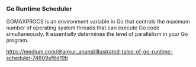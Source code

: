 ### Go Runtime Scheduler

GOMAXPROCS is an environment variable in Go that controls the maximum number of operating system threads that can execute Go code simultaneously. It essentially determines the level of parallelism in your Go program.


https://medium.com/@ankur_anand/illustrated-tales-of-go-runtime-scheduler-74809ef6d19b


